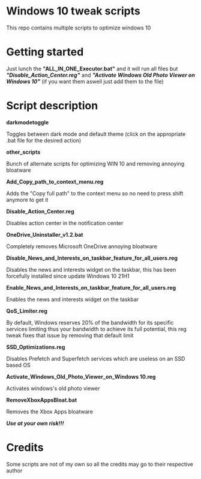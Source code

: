 # Windows 10 tweak scripts
This repo contains multiple scripts to optimize windows 10

# Getting started
Just lunch the **"ALL_IN_ONE_Executor.bat"** and it will run all files but ***"Disable_Action_Center.reg"*** and ***"Activate Windows Old Photo Viewer on Windows 10"*** (if you want them aswell just add them to the file)

# Script description

**darkmodetoggle**

Toggles between dark mode and default theme (click on the appropriate .bat file for the desired action)

**other_scripts**

Bunch of alternate scripts for optimizing WIN 10 and removing annoying bloatware

**Add_Copy_path_to_context_menu.reg**

Adds the "Copy full path" to the context menu so no need to press shift anymore to get it

**Disable_Action_Center.reg**

Disables action center in the notification center

**OneDrive_Uninstaller_v1.2.bat**

Completely removes Microsoft OneDrive annoying bloatware

**Disable_News_and_Interests_on_taskbar_feature_for_all_users.reg**

Disables the news and interests widget on the taskbar, this has been forcefully installed since update Windows 10 21H1

**Enable_News_and_Interests_on_taskbar_feature_for_all_users.reg**

Enables the news and interests widget on the taskbar

**QoS_Limiter.reg**

By default, Windows reserves 20% of the bandwidth for its specific services limiting thus your bandwidth to achieve its full potential, this reg tweak fixes that issue by removing that default limit

**SSD_Optimizations.reg**

Disables Prefetch and Superfetch services which are useless on an SSD based OS

**Activate_Windows_Old_Photo_Viewer_on_Windows 10.reg**

Activates windows's old photo viewer

**RemoveXboxAppsBloat.bat**

Removes the Xbox Apps bloatware

***Use at your own risk!!!***

# Credits
Some scripts are not of my own so all the credits may go to their respective author

